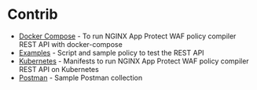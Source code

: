 # Contrib

- [Docker Compose](docker-compose) - To run NGINX App Protect WAF policy compiler REST API with docker-compose
- [Examples](examples) - Script and sample policy to test the REST API
- [Kubernetes](kubernetes) - Manifests to run NGINX App Protect WAF policy compiler REST API on Kubernetes
- [Postman](postman) - Sample Postman collection
